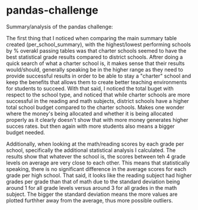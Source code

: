# pandas-challenge

Summary/analysis of the pandas challenge:

The first thing that I noticed when comparing the main summary table created (per_school_summary), with the highest/lowest performing schools by % overakl passing tables was that charter schools seemed to have the best statistical grade results compared to district schools. Aftrer doing a quick search of what a charter school is, it makes sense that their results would/should, generally speaking be in the higher range as they need to provide successful results in order to be able to stay a "charter" school and keep the benefits that allows them to create better teaching environments for students to succeed. With that said, I noticed the total buget with respect to the school type, and noticed that while charter schools are more successful in the reading and math subjects, district schools have a higher total school budget compared to the charter schools. Makes one wonder where the money's being allocated and whether it is being allocated properly as it clearly doesn't show that with more money generates higher succes rates. but then again with more students also means a bigger budget needed.

Additionally, when looking at the math/reading scores by each grade per school, specifically the additional statistical analysis I calculated. The results show that whatever the school is, the scores between teh 4 grade levels on average are very close to each other. This means that statistically speaking, there is no significant difference in the average scores for each grade per high school. That said, it looks like the reading subject had higher grades per grade than that of math due to the standard deviation being around 1 for all grade levels versus around 3 for all grades in the math subject. The bigger the standard deviation means the more values are plotted furthher away from the average, thus more possible outliers.
